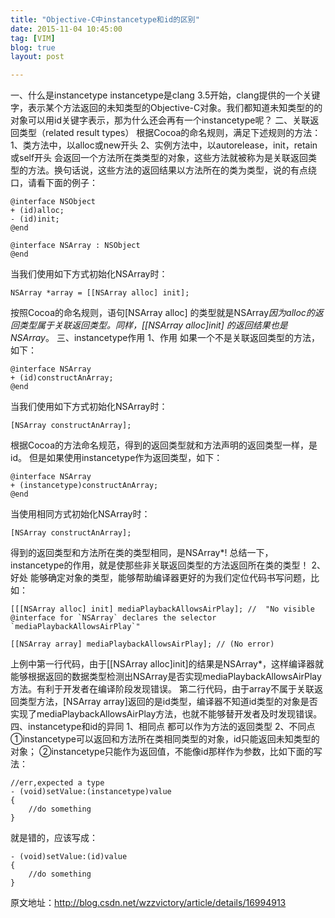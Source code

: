 ```yaml
---
title: "Objective-C中instancetype和id的区别"
date: 2015-11-04 10:45:00
tag: [VIM]
blog: true
layout: post

---
```


一、什么是instancetype
instancetype是clang 3.5开始，clang提供的一个关键字，表示某个方法返回的未知类型的Objective-C对象。我们都知道未知类型的的对象可以用id关键字表示，那为什么还会再有一个instancetype呢？
二、关联返回类型（related result types）
根据Cocoa的命名规则，满足下述规则的方法：
1、类方法中，以alloc或new开头
2、实例方法中，以autorelease，init，retain或self开头
会返回一个方法所在类类型的对象，这些方法就被称为是关联返回类型的方法。换句话说，这些方法的返回结果以方法所在的类为类型，说的有点绕口，请看下面的例子：

```
@interface NSObject  
+ (id)alloc;  
- (id)init;  
@end  
  
@interface NSArray : NSObject  
@end  
```

当我们使用如下方式初始化NSArray时：

```
NSArray *array = [[NSArray alloc] init];  
```

按照Cocoa的命名规则，语句[NSArray alloc] 的类型就是NSArray*因为alloc的返回类型属于关联返回类型。同样，[[NSArray alloc]init] 的返回结果也是NSArray*。
三、instancetype作用
1、作用
如果一个不是关联返回类型的方法，如下：

```
@interface NSArray  
+ (id)constructAnArray;  
@end  
```

当我们使用如下方式初始化NSArray时：

```
[NSArray constructAnArray];  
```

根据Cocoa的方法命名规范，得到的返回类型就和方法声明的返回类型一样，是id。
但是如果使用instancetype作为返回类型，如下：

```
@interface NSArray  
+ (instancetype)constructAnArray;  
@end  
```

当使用相同方式初始化NSArray时：

```
[NSArray constructAnArray];  
```


得到的返回类型和方法所在类的类型相同，是NSArray*!
总结一下，instancetype的作用，就是使那些非关联返回类型的方法返回所在类的类型！
2、好处
能够确定对象的类型，能够帮助编译器更好的为我们定位代码书写问题，比如：

```
[[[NSArray alloc] init] mediaPlaybackAllowsAirPlay]; //  "No visible @interface for `NSArray` declares the selector `mediaPlaybackAllowsAirPlay`"  
  
[[NSArray array] mediaPlaybackAllowsAirPlay]; // (No error)  
```

上例中第一行代码，由于[[NSArray alloc]init]的结果是NSArray*，这样编译器就能够根据返回的数据类型检测出NSArray是否实现mediaPlaybackAllowsAirPlay方法。有利于开发者在编译阶段发现错误。
第二行代码，由于array不属于关联返回类型方法，[NSArray array]返回的是id类型，编译器不知道id类型的对象是否实现了mediaPlaybackAllowsAirPlay方法，也就不能够替开发者及时发现错误。
四、instancetype和id的异同
1、相同点
都可以作为方法的返回类型
2、不同点
①instancetype可以返回和方法所在类相同类型的对象，id只能返回未知类型的对象；
②instancetype只能作为返回值，不能像id那样作为参数，比如下面的写法：

```
//err,expected a type  
- (void)setValue:(instancetype)value  
{  
    //do something  
} 
```

就是错的，应该写成：

```
- (void)setValue:(id)value  
{  
    //do something  
}  
```

原文地址：http://blog.csdn.net/wzzvictory/article/details/16994913

